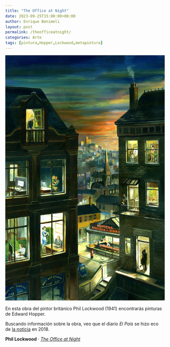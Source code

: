 ```yaml
---
title: "The Office at Night"
date: 2023-09-25T15:00:00+00:00
author: Enrique Benimeli
layout: post
permalink: /theofficeatnight/
categories: Arte
tags: [pintura,Hopper,Lockwood,metapintura]
---
```


[![image](assets/images/posts/2023/09/lockwood-hopper.jpeg)](https://www.phil-lockwood.com/paintings/latestTown/office.htm)

En esta obra del pintor británico Phil Lockwood (1941) encontrarás pinturas de Edward Hopper.

Buscando información sobre la obra, veo que el diario *El País* se hizo eco de [la noticia](https://verne.elpais.com/verne/2018/01/21/articulo/1516550142_092019.html) en 2018.

**Phil Lockwood** · [*The Office at Night*](https://www.phil-lockwood.com/paintings/latestTown/office.htm)